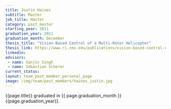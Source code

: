 ```yaml
---
title: Justin Haines
subtitle: Master
job_title: Master
category: past_master
starting_year: 2011
graduation_year: 2011
graduation_month: December
thesis_title: "Vision-Based Control of a Multi-Rotor Helicopter"
thesis_link: https://www.ri.cmu.edu/publications/vision-based-control-of-a-multi-rotor-helicopter/
linkedin:
advisors:
 - name: Sanjiv Singh
 - name: Sebastian Scherer
current_status:
layout: team_past_member_personal_page
image: /img/team/past_members/haines_justin.jpg
---
```


{{page.title}} graduated in {{ page.graduation_month }} {{page.graduation_year}}.
